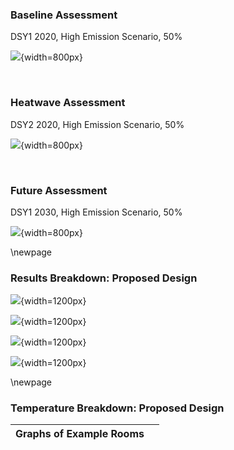 ### Baseline Assessment

DSY1 2020, High Emission Scenario, 50%

![](../data\interim\TM59\000_test__TM59results.jpeg){width=800px}

<br>

### Heatwave Assessment

DSY2 2020, High Emission Scenario, 50%

![](../data\interim\TM59\000_test__TM59results.jpeg){width=800px}

<br>

### Future Assessment

DSY1 2030, High Emission Scenario, 50%

![](../data\interim\TM59\000_test__TM59results.jpeg){width=800px}

\newpage

### Results Breakdown: Proposed Design

![](../data\interim\TM59\graphs\000_test__percent_pass.jpeg){width=1200px}

![](../data\interim\TM59\graphs\000_test__crit_category.jpeg){width=1200px}

![](../data\interim\TM59\graphs\000_test__av_non_bedroom.jpg){width=1200px}

![](../data\interim\TM59\graphs\000_test__av_bedroom.jpg){width=1200px}

\newpage

### Temperature Breakdown: Proposed Design

| Graphs of Example Rooms   |    |
|---------------------------|----|

